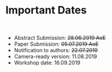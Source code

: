 # Important Dates

<br />

  - Abstract Submission: <del>28.06.2019 AoE</del>
  - Paper Submission: <del>05.07.2019 AoE</del>
  - Notification to authors: <del>22.07.2019</del>
  - Camera-ready version: 11.08.2019
  -  Workshop date: 16.09.2019
